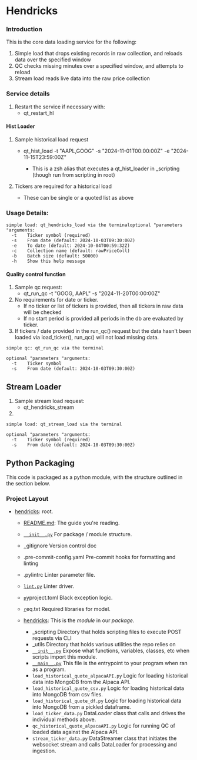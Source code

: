 # Hendricks

### Introduction

This is the core data loading service for the following:

1. Simple load that drops existing records in raw collection, and reloads data over the specified window
2. QC checks missing minutes over a specified window, and attempts to reload
3. Stream load reads live data into the raw price collection

### Service details

1. Restart the service if necessary with:
   * qt_restart_hl

#### Hist Loader

1. Sample historical load request

   * qt_hist_load -t "AAPL,GOOG" -s "2024-11-01T00:00:00Z" -e "2024-11-15T23:59:00Z"

     * This is a zsh alias that executes a qt_hist_loader in _scripting (though run from scripting in root)
2. Tickers are required for a historical load

   * These can be single or a quoted list as above

### Usage Details:

```
simple load: qt_hendricks_load via the terminaloptional "parameters "arguments:
  -t    Ticker symbol (required)
  -s    From date (default: 2024-10-03T09:30:00Z)
  -e    To date (default: 2024-10-04T00:59:32Z)
  -c    Collection name (default: rawPriceColl)
  -b    Batch size (default: 50000)
  -h    Show this help message
```

#### Quality control function

1. Sample qc request:
   * qt_run_qc -t "GOOG, AAPL" -s "2024-11-20T00:00:00Z"
2. No requirements for date or ticker.
   * If no ticker or list of tickers is provided, then all tickers in raw data will be checked
   * If no start period is provided all periods in the db are evaluated by ticker.
3. If tickers / date provided in the run_qc() request but the data hasn't been loaded via load_ticker(), run_qc() will not load missing data.

```
simple qc: qt_run_qc via the terminal
  
optional "parameters "arguments:
  -t    Ticker symbol
  -s    From date (default: 2024-10-03T09:30:00Z)
```

## Stream Loader

1. Sample stream load request:
   * qt_hendricks_stream
2. 

```
simple load: qt_stream_load via the terminal
  
optional "parameters "arguments:
  -t    Ticker symbol (required)
  -s    From date (default: 2024-10-03T09:30:00Z)
```


## Python Packaging

This code is packaged as a python module, with the structure outlined in the section below.

### Project Layout

* [hendricks](collectability_model): root.
  * [README.md](README.md):
    The guide you're reading.
  * [`__init__.py`](lab1/__init__.py)
    For package / module structure.
  * [`.`](lab1/__init__.py)gitignore
    Version control doc
  * .pre-commit-config.yaml
    Pre-commit hooks for formatting and linting
  * .pylintrc
    Linter parameter file.
  * [`lint.py`](lab1/__init__.py)
    Linter driver.
  * [`p`](lab1/__init__.py)yproject.toml
    Black exception logic.
  * [`r`](lab1/__init__.py)eq.txt
    Required libraries for model.
  * [hendricks](.): This is the *module* in our *package*.

    * _scripting
      Directory that holds scripting files to execute POST requests via CLI
    * _utils
      Directory that holds various utilities the repo relies on
    * [`__init__.py`](lab1/__init__.py)
      Expose what functions, variables, classes, etc when scripts import this module.
    * [`__main__.py`](lab1/__main__.py)
      This file is the entrypoint to your program when ran as a program.
    * `load_historical_quote_alpacaAPI.py`
      Logic for loading historical data into MongoDB from the Alpaca API.
    * `load_historical_quote_csv.py`
      Logic for loading historical data into MongoDB from csv files.
    * `load_historical_quote_df.py`
      Logic for loading historical data into MongoDB from a pickled dataframe.
    * `load_ticker_data.py`
      DataLoader class that calls and drives the individual methods above.
    * `qc_historical_quote_alpacaAPI.py`
      Logic for running QC of loaded data against the Alpaca API.
    * `stream_ticker_data.py`
      DataStreamer class that initiates the websocket stream and calls DataLoader for processing and ingestion.

